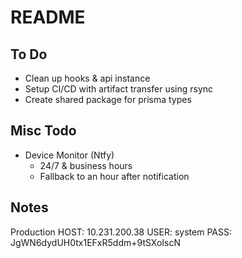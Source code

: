 # README

## To Do

- Clean up hooks & api instance
- Setup CI/CD with artifact transfer using rsync
- Create shared package for prisma types

## Misc Todo

- Device Monitor (Ntfy)
  - 24/7 & business hours
  - Fallback to an hour after notification

## Notes

Production
HOST: 10.231.200.38
USER: system
PASS: JgWN6dydUH0tx1EFxR5ddm+9tSXoIscN